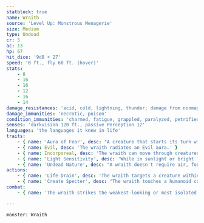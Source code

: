 ```yaml
---
statblock: true
name: Wraith
source: 'Level Up: Monstrous Menagerie'
size: Medium
type: Undead
cr: 5
ac: 13
hp: 67
hit_dice: '9d8 + 27'
speed: '0 ft., fly 60 ft. (hover)'
stats:
    - 8
    - 16
    - 16
    - 12
    - 16
    - 14
damage_resistances: 'acid, cold, lightning, thunder; damage from nonmagical, non-silvered weapons'
damage_immunities: 'necrotic, poison'
condition_immunities: 'charmed, fatigue, grappled, paralyzed, petrified, poisoned, prone, restrained, unconscious'
senses: 'darkvision 120 ft., passive Perception 12'
languages: 'the languages it knew in life'
traits:
    - { name: 'Aura of Fear', desc: "A creature that starts its turn within 10 feet of a wraith makes a DC 13 Wisdom saving throw. On a failure, it is frightened until the start of its next turn. If a creature's saving throw is successful or the effect ends for it, it is immune to any wraith's Aura of Fear for 24 hours." }
    - { name: Evil, desc: 'The wraith radiates an Evil aura.' }
    - { name: Incorporeal, desc: 'The wraith can move through creatures and objects. It takes 5 (1d10) force damage if it ends its turn inside an object. If it takes radiant damage, it loses this trait until the end of its next turn.' }
    - { name: 'Light Sensitivity', desc: 'While in sunlight or bright light cast by a fire, the wraith has disadvantage on attack rolls, as well as on Perception checks that rely on sight.' }
    - { name: 'Undead Nature', desc: "A wraith doesn't require air, food, drink, or sleep." }
actions:
    - { name: 'Life Drain', desc: 'The wraith targets a creature within 5 feet, forcing it to make a DC 14 Constitution saving throw. On a failure, the creature takes 14 (4d6) necrotic damage, or 21 (6d6) necrotic damage if it is frightened or surprised, and its hit point maximum is reduced by an amount equal to the damage taken. This reduction lasts until the creature finishes a long rest. It dies if its hit point maximum is reduced to 0.' }
    - { name: 'Create Specter', desc: "The wraith touches a humanoid corpse it killed less than 1 day ago. The creature's spirit rises as a specter under the wraith's control." }
combat:
    - { name: 'The wraith strikes the weakest-looking or most isolated target, phasing through a solid object to attack if possible', desc: 'It stays close to its target in order to inflict fear on it, thus gaining the most from its Life Drain. Once a creature is no longer frightened by it, it flies away (taking opportunity attacks if necessary) and tries to frighten and drain another target. It flees if it takes force, radiant, or psychic damage while bloodied.' }

---
```

```statblock
monster: Wraith
```
